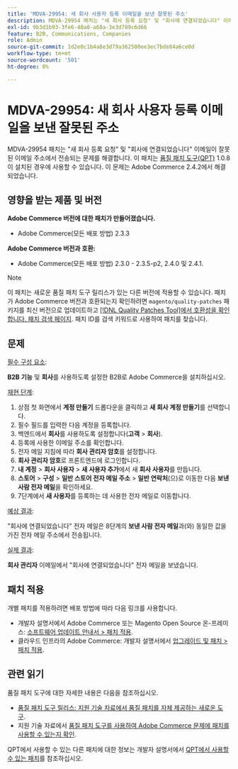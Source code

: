 ```yaml
---
title: 'MDVA-29954: 새 회사 사용자 등록 이메일을 보낸 잘못된 주소'
description: MDVA-29954 패치는 "새 회사 등록 요청" 및 "회사에 연결되었습니다" 이메일이 잘못된 이메일 주소에서 전송되는 문제를 해결합니다. 이 패치는 [Quality Patches Tool (QPT)](/help/announcements/adobe-commerce-announcements/magento-quality-patches-released-new-tool-to-self-serve-quality-patches.md) 1.0.8이 설치된 경우 사용할 수 있습니다. 이 문제는 Adobe Commerce 2.4.2에서 해결되었습니다.
exl-id: 9b3d1b93-3fe6-40a0-a68a-3e3d789c6d66
feature: B2B, Communications, Companies
role: Admin
source-git-commit: 1d2e0c1b4a8e3d79a362500ee3ec7bde84a6ce0d
workflow-type: tm+mt
source-wordcount: '501'
ht-degree: 0%

---
```


# MDVA-29954: 새 회사 사용자 등록 이메일을 보낸 잘못된 주소

MDVA-29954 패치는 &quot;새 회사 등록 요청&quot; 및 &quot;회사에 연결되었습니다&quot; 이메일이 잘못된 이메일 주소에서 전송되는 문제를 해결합니다. 이 패치는 [품질 패치 도구(QPT)](/help/announcements/adobe-commerce-announcements/magento-quality-patches-released-new-tool-to-self-serve-quality-patches.md) 1.0.8이 설치된 경우에 사용할 수 있습니다. 이 문제는 Adobe Commerce 2.4.2에서 해결되었습니다.

## 영향을 받는 제품 및 버전

**Adobe Commerce 버전에 대한 패치가 만들어졌습니다.**

* Adobe Commerce(모든 배포 방법) 2.3.3

**Adobe Commerce 버전과 호환:**

* Adobe Commerce(모든 배포 방법) 2.3.0 - 2.3.5-p2, 2.4.0 및 2.4.1.

>[!NOTE]
>
>이 패치는 새로운 품질 패치 도구 릴리스가 있는 다른 버전에 적용할 수 있습니다. 패치가 Adobe Commerce 버전과 호환되는지 확인하려면 `magento/quality-patches` 패키지를 최신 버전으로 업데이트하고 [[!DNL Quality Patches Tool]에서 호환성을 확인합니다. 패치 검색 페이지](https://devdocs.magento.com/quality-patches/tool.html#patch-grid). 패치 ID를 검색 키워드로 사용하여 패치를 찾습니다.

## 문제

<u>필수 구성 요소</u>:

**B2B 기능** 및 **회사**&#x200B;를 사용하도록 설정한 B2B로 Adobe Commerce을 설치하십시오.

<u>재현 단계</u>:

1. 상점 첫 화면에서 **계정 만들기** 드롭다운을 클릭하고 **새 회사 계정 만들기**&#x200B;를 선택합니다.
1. 필수 필드를 입력한 다음 계정을 등록합니다.
1. 백엔드에서 **회사**&#x200B;를 사용하도록 설정합니다(**고객** > **회사**).
1. 등록에 사용한 이메일 주소를 확인합니다.
1. 전자 메일 지침에 따라 **회사 관리자 암호**&#x200B;를 설정합니다.
1. **회사 관리자 암호**&#x200B;로 프론트엔드에 로그인합니다.
1. **내 계정** > **회사 사용자** > **새 사용자 추가**&#x200B;에서 새 **회사 사용자**&#x200B;를 만듭니다.
1. **스토어** > **구성** > **일반 스토어 전자 메일 주소** > **일반 연락처**(으)로 이동한 다음 **보낸 사람 전자 메일**&#x200B;을 확인하세요.
1. 7단계에서 **새 사용자**&#x200B;를 등록하는 데 사용한 전자 메일로 이동합니다.

<u>예상 결과</u>:

&quot;회사에 연결되었습니다&quot; 전자 메일은 8단계의 **보낸 사람 전자 메일**&#x200B;과(와) 동일한 값을 가진 전자 메일 주소에서 전송됩니다.

<u>실제 결과</u>:

**회사 관리자** 이메일에서 &quot;회사에 연결되었습니다&quot; 전자 메일을 보냈습니다.

## 패치 적용

개별 패치를 적용하려면 배포 방법에 따라 다음 링크를 사용합니다.

* 개발자 설명서에서 Adobe Commerce 또는 Magento Open Source 온-프레미스: [소프트웨어 업데이트 안내서 > 패치 적용](https://devdocs.magento.com/guides/v2.4/comp-mgr/patching/mqp.html).
* 클라우드 인프라의 Adobe Commerce: 개발자 설명서에서 [업그레이드 및 패치 > 패치 적용](https://devdocs.magento.com/cloud/project/project-patch.html).

## 관련 읽기

품질 패치 도구에 대한 자세한 내용은 다음을 참조하십시오.

* [품질 패치 도구 릴리스: 지원 기술 자료에서 품질 패치를 자체 제공하는 새로운 도구](/help/announcements/adobe-commerce-announcements/magento-quality-patches-released-new-tool-to-self-serve-quality-patches.md).
* 지원 기술 자료에서 [품질 패치 도구를 사용하여 Adobe Commerce 문제에 패치를 사용할 수 있는지 확인](/help/support-tools/patches-available-in-qpt-tool/check-patch-for-magento-issue-with-magento-quality-patches.md).

QPT에서 사용할 수 있는 다른 패치에 대한 정보는 개발자 설명서에서 [QPT에서 사용할 수 있는 패치](https://devdocs.magento.com/quality-patches/tool.html#patch-grid)를 참조하십시오.
